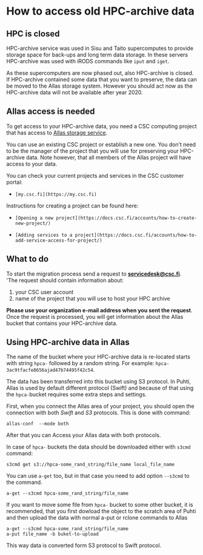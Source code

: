 # How to access old HPC-archive data


## HPC is closed

HPC-archive service was used in Sisu and Taito supercomputes to provide storage space for back-ups and long term data storage.  In these servers HPC-archive was used with iRODS commands like `iput` and `iget`.

As these supercomputers are now phased out, also HPC-archive is closed. 
If HPC-archive contained some data that you want to preserve, the data can 
be moved to the Allas storage system. However you should act now as the HPC-archive 
data will not be available after year 2020.

## Allas access is needed

To get access to your HPC-archive data, you need a CSC computing project 
that has access to [Allas storage service](https://docs.csc.fi/data/Allas/).

You can use an existing CSC project or establish a new one. You 
don’t need to be the manager of the project that you will use for 
preserving your HPC-archive data. Note however, that all members of the Allas 
project will have access to your data.

You can check your current projects and services in the CSC customer portal:
*     [my.csc.fi](https://my.csc.fi)

Instructions for creating a project can be found here:
*     [Opening a new project](https://docs.csc.fi/accounts/how-to-create-new-project/)
*     [Adding services to a project](https://docs.csc.fi/accounts/how-to-add-service-access-for-project/)

## What to do

To start the migration process send a request to **servicedesk@csc.fi**.  
'The request should contain information about:

1. your CSC user account
2. name of the project that you will use to host your HPC archive

**Please use your organization e-mail address when you sent the request**. 
Once the request is processed, you will get information about the Allas bucket 
that contains your HPC-archive data. 


## Using HPC-archive data in Allas

The name of the bucket where your HPC-archive data is re-located  starts with string `hpca-` followed 
by a random string. For example: `hpca-3ac9tfacfe8656ajad47b74495f42c54`.

The data has been transferred into this bucket using S3 protocol. In Puhti, Allas is used by default 
different protocol (Swift) and because of that using the `hpca-`bucket requires some extra steps and settings.

First, when you connect the Allas area of your project, you should open the connection with both _Swift_ and _S3_ protocols.
This is done with command:
```text
allas-conf  --mode both
```
After that you can Access your Allas data with both protocols. 

In case of `hpca-` buckets the data should be downloaded either with `s3cmd` command:
```text
s3cmd get s3://hpca-some_rand_string/file_name local_file_name
```
You can use `a-get` too, but in that case you need to add option `--s3cmd`  to the command.
```text
a-get --s3cmd hpca-some_rand_string/file_name
```
If you want to move some file from `hpca-` bucket to some other bucket, it is recommended, 
that you first dowload the object to the scratch area of Puhti and then upload the data with
normal a-put or rclone commands to Allas

```text
a-get --s3cmd hpca-some_rand_string/file_name
a-put file_name -b buket-to-upload
```
This way data is converted form S3 protocol to Swift protocol.

